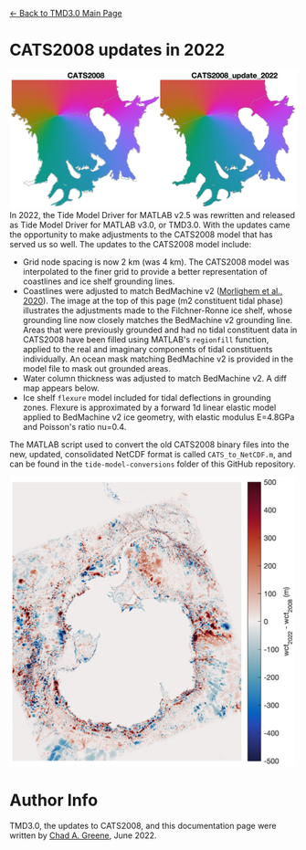 [&larr; Back to TMD3.0 Main Page](../README.md)

# CATS2008 updates in 2022
![Tidal phase of the m2 constituent for the Filchner-Ronne Ice Shelf](../tide-model-conversions/CATS2008_update_2022_comparison.png)
In 2022, the Tide Model Driver for MATLAB v2.5 was rewritten and released as Tide Model Driver for MATLAB v3.0, or TMD3.0. With the updates came the opportunity to make adjustments to the CATS2008 model that has served us so well. The updates to the CATS2008 model include:

* Grid node spacing is now 2 km (was 4 km). The CATS2008 model was interpolated to the finer grid to provide a better representation of coastlines and ice shelf grounding lines. 
* Coastlines were adjusted to match BedMachine v2 ([Morlighem et al., 2020](https://doi.org/10.1038/s41561-019-0510-8)). The image at the top of this page (m2 constituent tidal phase) illustrates the adjustments made to the Filchner-Ronne ice shelf, whose grounding line now closely matches the BedMachine v2 grounding line. Areas that were previously grounded and had no tidal constituent data in CATS2008 have been filled using MATLAB's `regionfill` function, applied to the real and imaginary components of tidal constituents individually. An ocean mask matching BedMachine v2 is provided in the model file to mask out grounded areas.
* Water column thickness was adjusted to match BedMachine v2. A diff map appears below. 
* Ice shelf `flexure` model included for tidal deflections in grounding zones. Flexure is approximated by a forward 1d linear elastic model applied to BedMachine v2 ice geometry, with elastic modulus E=4.8GPa and Poisson's ratio nu=0.4.

The MATLAB script used to convert the old CATS2008 binary files into the new, updated, consolidated NetCDF format is called `CATS_to_NetCDF.m`, and can be found in the `tide-model-conversions` folder of this GitHub repository. 

<img src="../tide-model-conversions/CATS2008_updated_wct_diff.png" width="500"/>

# Author Info
TMD3.0, the updates to CATS2008, and this documentation page were written by [Chad A. Greene](https://www.chadagreene.com), June 2022. 